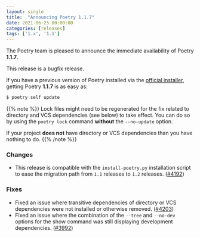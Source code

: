 ```yaml
---
layout: single
title:  "Announcing Poetry 1.1.7"
date: 2021-06-25 00:00:00
categories: [releases]
tags: ['1.x', '1.1']
---
```


The Poetry team is pleased to announce the immediate availability of Poetry **1.1.7**.

<!--more-->

This release is a bugfix release.

If you have a previous version of Poetry installed via the [official installer](/docs/#installation),
getting Poetry **1.1.7** is as easy as:

```bash
$ poetry self update
```

{{% note %}}
Lock files might need to be regenerated for the fix related to directory and VCS dependencies (see below)
to take effect. You can do so by using the `poetry lock` command **without** the `--no-update` option.

If your project **does not** have directory or VCS dependencies than you have nothing to do.
{{% /note %}}

### Changes

- This release is compatible with the `install-poetry.py` installation script to ease the migration path from `1.1` releases to `1.2` releases. ([#4192](https://github.com/python-poetry/poetry/pull/4192))

### Fixes

- Fixed an issue where transitive dependencies of directory or VCS dependencies were not installed or otherwise removed. ([#4203](https://github.com/python-poetry/poetry/pull/4203))
- Fixed an issue where the combination of the `--tree` and `--no-dev` options for the show command was still displaying development dependencies. ([#3992](https://github.com/python-poetry/poetry/pull/3992))
